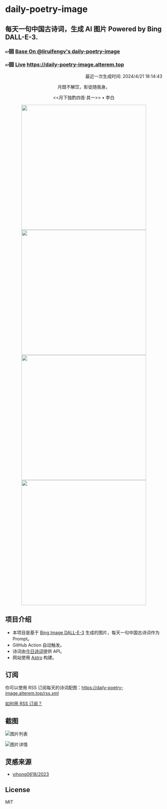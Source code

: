 
# daily-poetry-image

## 每天一句中国古诗词，生成 AI 图片 Powered by Bing DALL-E-3.

### 👉🏽 [Base On @liruifengv's daily-poetry-image](https://github.com/liruifengv/daily-poetry-image)

### 👉🏽 [Live](https://daily-poetry-image.alterem.top/) https://daily-poetry-image.alterem.top

<p align="right">
  最近一次生成时间: 2024/4/21 18:14:43
</p>
<p align="center">
月既不解饮，影徒随我身。
</p>
<p align="center">
<<月下独酌四首·其一>> • 李白
</p>
<p align="center">
<img src="https://tse1.mm.bing.net/th/id/OIG1.5rPYqvXXosGg9h3tFt4E" height="400" width="400" />
<img src="https://tse2.mm.bing.net/th/id/OIG1.0Fg7mIE0r0ZtC2gId1c1" height="400" width="400" />
<img src="https://tse4.mm.bing.net/th/id/OIG1.jAEnMkSc9OPZh7zmCGX_" height="400" width="400" />
<img src="https://tse1.mm.bing.net/th/id/OIG1.3rmx7hsBE89q1RG.gw2A" height="400" width="400" />
</p>

## 项目介绍

-   本项目是基于 [Bing Image DALL-E-3](https://www.bing.com/images/create) 生成的图片，每天一句中国古诗词作为 Prompt。
-   GitHub Action 自动触发。
-   诗词由[今日诗词](https://www.jinrishici.com/)提供 API。
-   网站使用 [Astro](https://astro.build) 构建。

## 订阅

你可以使用 RSS 订阅每天的诗词配图：https://daily-poetry-image.alterem.top/rss.xml

[如何用 RSS 订阅？](https://zhuanlan.zhihu.com/p/55026716)

## 截图

![图片列表](./screenshots/Snipaste_2023-12-28_21-00-26.png)

![图片详情](./screenshots/Snipaste_2023-12-28_21-00-53.png)

## 灵感来源

-   [yihong0618/2023](https://github.com/yihong0618/2023)

## License

MIT
